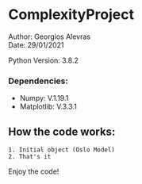 # ComplexityProject #

Author: Georgios Alevras \
Date: 29/01/2021


Python Version: 3.8.2
### Dependencies: ###
- Numpy: V.1.19.1
- Matplotlib: V.3.3.1


## How the code works: ##

    1. Initial object (Oslo Model)
    2. That's it


Enjoy the code!